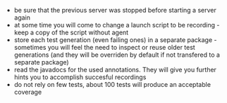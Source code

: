 * be sure that the previous server was stopped before starting a server again
* at some time you will come to change a launch script to be recording - keep a copy of the script without agent
* store each test generation (even failing ones) in a separate package - sometimes you will feel the need to inspect or reuse older test generations (and they will be overriden by default if not transfered to a separate package)
* read the javadocs for the used annotations. They will give you further hints you to accomplish succesful recordings
* do not rely on few tests, about 100 tests will produce an acceptable coverage  